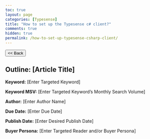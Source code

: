 ```yaml
---
toc: true
layout: page
categories: [Typesense]
title: "How to set up the Typesense c# client?"
comments: true
hidden: true
permalink: /how-to-set-up-typesense-csharp-client/
---
```


<button class="back-button" onclick="window.history.back()"><< Back</button>

## Outline: [Article Title]

**Keyword:** [Enter Targeted Keyword]

**Keyword MSV:** [Enter Targeted Keyword’s Monthly Search Volume]

**Author:** [Enter Author Name]

**Due Date:** [Enter Due Date]

**Publish Date:** [Enter Desired Publish Date]

**Buyer Persona:** [Enter Targeted Reader and/or Buyer Persona]

<br>
